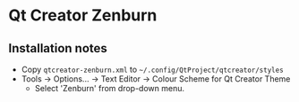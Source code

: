 # Qt Creator Zenburn

## Installation notes
- Copy `qtcreator-zenburn.xml` to `~/.config/QtProject/qtcreator/styles`
- Tools -> Options... -> Text Editor -> Colour Scheme for Qt Creator Theme
  - Select 'Zenburn' from drop-down menu.

